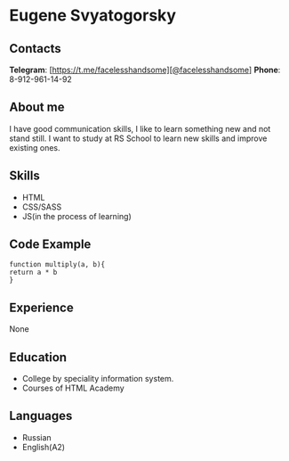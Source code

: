 # Eugene Svyatogorsky

## Contacts

**Telegram**: [https://t.me/facelesshandsome][@facelesshandsome]
**Phone**: 8-912-961-14-92

## About me


I have good communication skills, I like to learn something new and not stand still. I want to study at RS School to learn new skills and improve existing ones.


## Skills


* HTML
* CSS/SASS
* JS(in the process of learning)

## Code Example


```
function multiply(a, b){
return a * b
}
```

## Experience


None


## Education


* College by speciality information system.
* Courses of HTML Academy


## Languages


* Russian
* English(A2)